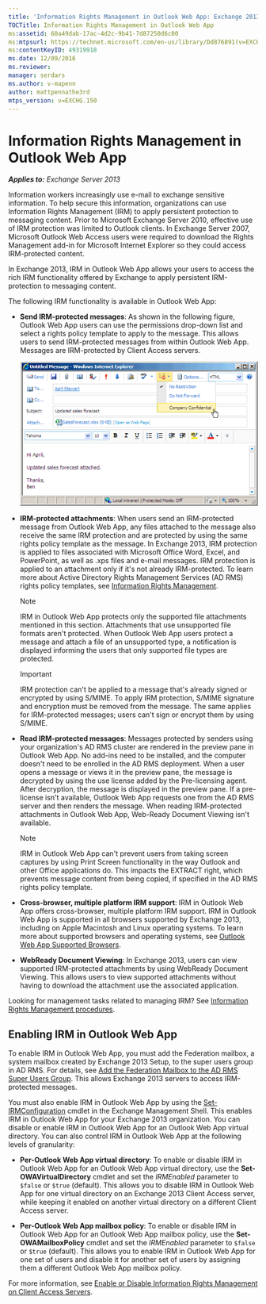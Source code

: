 ```yaml
---
title: 'Information Rights Management in Outlook Web App: Exchange 2013 Help'
TOCTitle: Information Rights Management in Outlook Web App
ms:assetid: 60a49dab-17ac-4d2c-9b41-7d87250d6c00
ms:mtpsurl: https://technet.microsoft.com/en-us/library/Dd876891(v=EXCHG.150)
ms:contentKeyID: 49319918
ms.date: 12/09/2016
ms.reviewer: 
manager: serdars
ms.author: v-mapenn
author: mattpennathe3rd
mtps_version: v=EXCHG.150
---
```


# Information Rights Management in Outlook Web App

_**Applies to:** Exchange Server 2013_

Information workers increasingly use e-mail to exchange sensitive information. To help secure this information, organizations can use Information Rights Management (IRM) to apply persistent protection to messaging content. Prior to Microsoft Exchange Server 2010, effective use of IRM protection was limited to Outlook clients. In Exchange Server 2007, Microsoft Outlook Web Access users were required to download the Rights Management add-in for Microsoft Internet Explorer so they could access IRM-protected content.

In Exchange 2013, IRM in Outlook Web App allows your users to access the rich IRM functionality offered by Exchange to apply persistent IRM-protection to messaging content.

The following IRM functionality is available in Outlook Web App:

  - **Send IRM-protected messages**: As shown in the following figure, Outlook Web App users can use the permissions drop-down list and select a rights policy template to apply to the message. This allows users to send IRM-protected messages from within Outlook Web App. Messages are IRM-protected by Client Access servers.

    ![Sending an IRM-protected message from OWA](images/Dd876891.fa8cabb5-c049-46dc-8b29-9d9957dbfd3e(EXCHG.150).gif "Sending an IRM-protected message from OWA")

  - **IRM-protected attachments**: When users send an IRM-protected message from Outlook Web App, any files attached to the message also receive the same IRM protection and are protected by using the same rights policy template as the message. In Exchange 2013, IRM protection is applied to files associated with Microsoft Office Word, Excel, and PowerPoint, as well as .xps files and e-mail messages. IRM protection is applied to an attachment only if it's not already IRM-protected. To learn more about Active Directory Rights Management Services (AD RMS) rights policy templates, see [Information Rights Management](information-rights-management-exchange-2013-help.md).

    > [!NOTE]
    > IRM in Outlook Web App protects only the supported file attachments mentioned in this section. Attachments that use unsupported file formats aren't protected. When Outlook Web App users protect a message and attach a file of an unsupported type, a notification is displayed informing the users that only supported file types are protected.

    > [!IMPORTANT]
    > IRM protection can't be applied to a message that's already signed or encrypted by using S/MIME. To apply IRM protection, S/MIME signature and encryption must be removed from the message. The same applies for IRM-protected messages; users can't sign or encrypt them by using S/MIME.

  - **Read IRM-protected messages**: Messages protected by senders using your organization's AD RMS cluster are rendered in the preview pane in Outlook Web App. No add-ins need to be installed, and the computer doesn't need to be enrolled in the AD RMS deployment. When a user opens a message or views it in the preview pane, the message is decrypted by using the use license added by the Pre-licensing agent. After decryption, the message is displayed in the preview pane. If a pre-license isn't available, Outlook Web App requests one from the AD RMS server and then renders the message. When reading IRM-protected attachments in Outlook Web App, Web-Ready Document Viewing isn't available.

    > [!NOTE]
    > IRM in Outlook Web App can't prevent users from taking screen captures by using Print Screen functionality in the way Outlook and other Office applications do. This impacts the EXTRACT right, which prevents message content from being copied, if specified in the AD&nbsp;RMS rights policy template.

  - **Cross-browser, multiple platform IRM support**: IRM in Outlook Web App offers cross-browser, multiple platform IRM support. IRM in Outlook Web App is supported in all browsers supported by Exchange 2013, including on Apple Macintosh and Linux operating systems. To learn more about supported browsers and operating systems, see [Outlook Web App Supported Browsers](https://go.microsoft.com/fwlink/p/?linkid=129362).

  - **WebReady Document Viewing**: In Exchange 2013, users can view supported IRM-protected attachments by using WebReady Document Viewing. This allows users to view supported attachments without having to download the attachment use the associated application.

Looking for management tasks related to managing IRM? See [Information Rights Management procedures](information-rights-management-procedures-exchange-2013-help.md).

## Enabling IRM in Outlook Web App

To enable IRM in Outlook Web App, you must add the Federation mailbox, a system mailbox created by Exchange 2013 Setup, to the super users group in AD RMS. For details, see [Add the Federation Mailbox to the AD RMS Super Users Group](add-the-federation-mailbox-to-the-ad-rms-super-users-group-exchange-2013-help.md). This allows Exchange 2013 servers to access IRM-protected messages.

You must also enable IRM in Outlook Web App by using the [Set-IRMConfiguration](https://technet.microsoft.com/en-us/library/dd979792\(v=exchg.150\)) cmdlet in the Exchange Management Shell. This enables IRM in Outlook Web App for your Exchange 2013 organization. You can disable or enable IRM in Outlook Web App for an Outlook Web App virtual directory. You can also control IRM in Outlook Web App at the following levels of granularity:

  - **Per-Outlook Web App virtual directory**: To enable or disable IRM in Outlook Web App for an Outlook Web App virtual directory, use the **Set-OWAVirtualDirectory** cmdlet and set the *IRMEnabled* parameter to `$false` or `$true` (default). This allows you to disable IRM in Outlook Web App for one virtual directory on an Exchange 2013 Client Access server, while keeping it enabled on another virtual directory on a different Client Access server.

  - **Per-Outlook Web App mailbox policy**: To enable or disable IRM in Outlook Web App for an Outlook Web App mailbox policy, use the **Set-OWAMailboxPolicy** cmdlet and set the *IRMEnabled* parameter to `$false` or `$true` (default). This allows you to enable IRM in Outlook Web App for one set of users and disable it for another set of users by assigning them a different Outlook Web App mailbox policy.

For more information, see [Enable or Disable Information Rights Management on Client Access Servers](enable-or-disable-information-rights-management-on-client-access-servers-exchange-2013-help.md).
